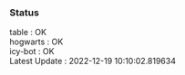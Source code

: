 ### Status


table : OK  
hogwarts : OK  
icy-bot : OK  
Latest Update : 2022-12-19 10:10:02.819634

